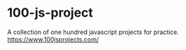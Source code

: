 # 100-js-project
A collection of one hundred javascript projects for practice.  https://www.100jsprojects.com/
